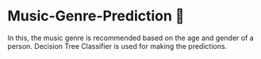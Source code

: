 # Music-Genre-Prediction 🎵
In this, the music genre is recommended based on the age and gender of a person.
Decision Tree Classifier is used for making the predictions.
